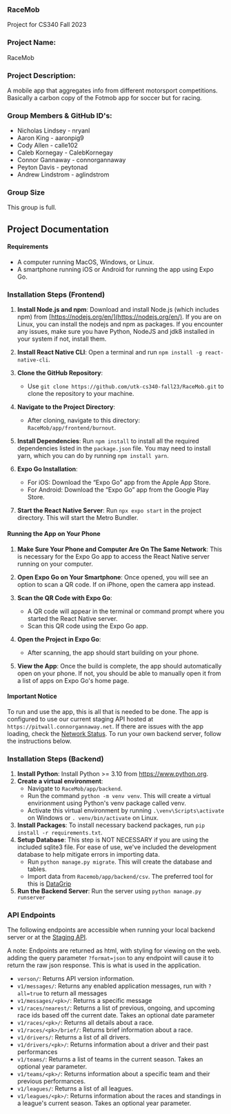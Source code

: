 ### RaceMob
Project for CS340 Fall 2023

### Project Name: 
RaceMob
### Project Description: 
A mobile app that aggregates info from different motorsport competitions. Basically a carbon copy of the Fotmob app for soccer but for racing.
### Group Members & GitHub ID's:
- Nicholas Lindsey - nryanl
- Aaron King - aaronpig9
- Cody Allen - calle102
- Caleb Kornegay - CalebKornegay
- Connor Gannaway - connorgannaway
- Peyton Davis - peytonad
- Andrew Lindstrom - aglindstrom

### Group Size
 This group is full.

## Project Documentation

#### Requirements
- A computer running MacOS, Windows, or Linux.
- A smartphone running iOS or Android for running the app using Expo Go.

### Installation Steps (Frontend)
1. **Install Node.js and npm**: Download and install Node.js (which includes npm) from [https://nodejs.org/en/](https://nodejs.org/en/). If you are on Linux, you can install the nodejs and npm as packages.
If you encounter any issues, make sure you have Python, NodeJS and jdk8 installed in your system if not, install them.

2. **Install React Native CLI**: Open a terminal and run `npm install -g react-native-cli`.

3. **Clone the GitHub Repository**:
   - Use `git clone https://github.com/utk-cs340-fall23/RaceMob.git` to clone the repository to your machine.

4. **Navigate to the Project Directory**: 
   - After cloning, navigate to this directory: `RaceMob/app/frontend/burnout`.

5. **Install Dependencies**: Run `npm install` to install all the required dependencies listed in the `package.json` file. You may need to install yarn, which you can do by running `npm install yarn`.

6. **Expo Go Installation**:
   - For iOS: Download the “Expo Go” app from the Apple App Store.
   - For Android: Download the “Expo Go” app from the Google Play Store.

7. **Start the React Native Server**: Run `npx expo start` in the project directory. This will start the Metro Bundler.

#### Running the App on Your Phone
1. **Make Sure Your Phone and Computer Are On The Same Network**: This is necessary for the Expo Go app to access the React Native server running on your computer.

2. **Open Expo Go on Your Smartphone**: Once opened, you will see an option to scan a QR code. If on iPhone, open the camera app instead.

3. **Scan the QR Code with Expo Go**:
   - A QR code will appear in the terminal or command prompt where you started the React Native server.
   - Scan this QR code using the Expo Go app.

4. **Open the Project in Expo Go**:
   - After scanning, the app should start building on your phone. 

5. **View the App**: Once the build is complete, the app should automatically open on your phone. If not, you should be able to manually open it from a list of apps on Expo Go's home page.

#### Important Notice
To run and use the app, this is all that is needed to be done. The app is configured to use our current staging API hosted at `https://pitwall.connorgannaway.net`.  If there are issues with the app loading, check the [Network Status](https://status.connorgannaway.net). To run your own backend server, follow the instructions below.

### Installation Steps (Backend)
1. **Install Python**: Install Python >= 3.10 from https://www.python.org.
2. **Create a virtual environment**:
   - Navigate to `RaceMob/app/backend`.
   - Run the command `python -m venv venv`. This will create a virtual envirionment using Python's venv package called venv.
   - Activate this virtual environment by running `.\venv\Scripts\activate` on Windows or `. venv/bin/activate` on Linux.
3. **Install Packages**: To install necessary backend packages, run `pip install -r requirements.txt`.
4. **Setup Database**: This step is NOT NECESSARY if you are using the included sqlite3 file. For ease of use, we've included the development database to help mitigate errors in importing data.
   - Run `python manage.py migrate`. This will create the database and tables.
   - Import data from `Racemob/app/backend/csv`. The preferred tool for this is [DataGrip](https://www.jetbrains.com/datagrip/)
5. **Run the Backend Server**: Run the server using `python manage.py runserver`

### API Endpoints
The following endpoints are accessible when running your local backend server or at the [Staging API](https://pitwall.connorgannaway.net/version).

A note: Endpoints are returned as html, with styling for viewing on the web. adding the query parameter `?format=json` to any endpoint will cause it to return the raw json response. This is what is used in the application.

- `verson/`: Returns API version information.
- `v1/messages/`: Returns any enabled application messages, run with `?all=true` to return all messages
- `v1/messages/<pk>/`: Returns a specific message
- `v1/races/nearest/`: Returns a list of previous, ongoing, and upcoming race ids based off the current date. Takes an optional date parameter
- `v1/races/<pk>/`: Returns all details about a race.
- `v1/races/<pk>/brief/`: Returns brief information about a race.
- `v1/drivers/`: Returns a list of all drivers.
- `v1/drivers/<pk>/`: Returns information about a driver and their past performances
- `v1/teams/`: Returns a list of teams in the current season. Takes an optional year parameter.
- `v1/teams/<pk>/`: Returns information about a specific team and their previous performances.
- `v1/leagues/`: Returns a list of all leagues.
- `v1/leagues/<pk>/`: Returns information about the races and standings in a league's current season. Takes an optional year parameter.